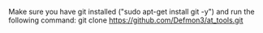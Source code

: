 Make sure you have git installed ("sudo apt-get install git -y") and run the following command:
git clone https://github.com/Defmon3/at_tools.git
